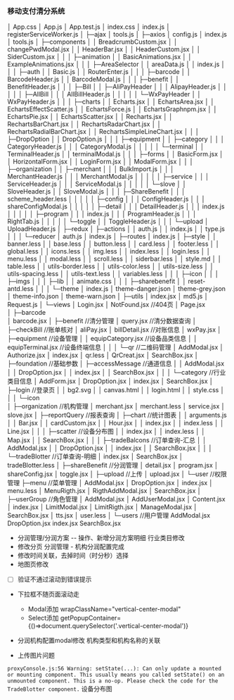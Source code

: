 ### 移动支付清分系统

│  App.css
│  App.js
│  App.test.js
│  index.css
│  index.js
│  registerServiceWorker.js
│
├─ajax
│      tools.js
│
├─axios
│      config.js
│      index.js
│      tools.js
│
├─components
│  │  BreadcrumbCustom.jsx
│  │  changePwdModal.jsx
│  │  HeaderBar.jsx
│  │  HeaderCustom.jsx
│  │  SiderCustom.jsx
│  │
│  ├─animation
│  │      BasicAnimations.jsx
│  │      ExampleAnimations.jsx
│  │
│  ├─AreaSelector
│  │      areaData.js
│  │      index.js
│  │
│  ├─auth
│  │      Basic.js
│  │      RouterEnter.js
│  │
│  ├─barcode
│  │      BarcodeHeader.js
│  │      BarcodeModal.js
│  │
│  ├─benefit
│  │      BenefitHeader.js
│  │
│  ├─Bill
│  │  ├─AliPayHeader
│  │  │      AlipayHeader.js
│  │  │
│  │  ├─AllBill
│  │  │      AllBillHeader.js
│  │  │
│  │  └─WxPayHeader
│  │          WxPayHeader.js
│  │
│  ├─charts
│  │      Echarts.jsx
│  │      EchartsArea.jsx
│  │      EchartsEffectScatter.js
│  │      EchartsForce.js
│  │      EchartsGraphnpm.jsx
│  │      EchartsPie.jsx
│  │      EchartsScatter.jsx
│  │      Recharts.jsx
│  │      RechartsBarChart.jsx
│  │      RechartsRadarChart.jsx
│  │      RechartsRadialBarChart.jsx
│  │      RechartsSimpleLineChart.jsx
│  │
│  ├─DropOption
│  │      DropOption.js
│  │
│  ├─equipment
│  │  ├─category
│  │  │      CategoryHeader.js
│  │  │      CategoryModal.js
│  │  │
│  │  └─terminal
│  │          TerminalHeader.js
│  │          terminalModal.js
│  │
│  ├─forms
│  │      BasicForm.jsx
│  │      HorizontalForm.jsx
│  │      LoginForm.jsx
│  │      ModalForm.jsx
│  │
│  ├─organization
│  │  ├─merchant
│  │  │      BulkImport.js
│  │  │      MerchantHeader.js
│  │  │      MerchantModal.js
│  │  │
│  │  ├─service
│  │  │      ServiceHeader.js
│  │  │      ServiceModal.js
│  │  │
│  │  └─slove
│  │          SloveHeader.js
│  │          SloveModal.js
│  │
│  ├─ShareBenefit
│  │  │  scheme_header.less
│  │  │
│  │  ├─config
│  │  │      ConfigHeader.js
│  │  │      shareConfigModal.js
│  │  │
│  │  ├─detail
│  │  │      DetailHeader.js
│  │  │      index.js
│  │  │
│  │  ├─program
│  │  │      index.js
│  │  │      ProgramHeader.js
│  │  │      RightTab.js
│  │  │
│  │  └─toggle
│  │          ToggleHeader.js
│  │
│  └─upload
│          UploadHeader.js
│
├─redux
│  ├─actions
│  │      auth.js
│  │      index.js
│  │      type.js
│  │
│  └─reducer
│          auth.js
│          index.js
│
├─routes
│      index.js
│
├─style
│  │  banner.less
│  │  base.less
│  │  button.less
│  │  card.less
│  │  footer.less
│  │  global.less
│  │  icons.less
│  │  img.less
│  │  index.less
│  │  login.less
│  │  menu.less
│  │  modal.less
│  │  scroll.less
│  │  siderbar.less
│  │  style.md
│  │  table.less
│  │  utils-border.less
│  │  utils-color.less
│  │  utils-size.less
│  │  utils-spacing.less
│  │  utils-text.less
│  │  variables.less
│  │
│  ├─icon
│  │
│  ├─imgs
│  │
│  ├─lib
│  │      animate.css
│  │
│  ├─sharebenefit
│  │      reset-antd.less
│  │
│  └─theme
│          index.js
│          theme-danger.json
│          theme-grey.json
│          theme-info.json
│          theme-warn.json
│
├─utils
│      index.jsx
│      md5.js
│      Request.js
│
└─views
    │  Login.jsx
    │  NotFound.jsx           //404页
    │  Page.jsx         
    │
    ├─barcode                 
    │      barcode.jsx
    │
    ├─benefit                 //清分管理
    │      query.jsx          //清分数据查询
    │
    ├─checkBill               //账单核对
    │      aliPay.jsx 
    │      billDetail.jsx     //对账信息
    │      wxPay.jsx
    │
    ├─equipment                //设备管理
    │  │  equipCategory.jsx    //设备品类信息
    │  │  equipTerminal.jsx    //设备终端信息
    │  │
    │  └─qr                    //二维码管理
    │          AddModal.jsx
    │          Authorize.jsx
    │          index.jsx
    │          qr.less
    │          QrCreat.jsx
    │          SearchBox.jsx
    │
    ├─foundation                //基础参数
    │  ├─accessMessage          //通道信息
    │  │      AddModal.jsx
    │  │      DropOption.jsx
    │  │      index.jsx
    │  │      SearchBox.jsx
    │  │
    │  └─category               //行业类目信息
    │          AddForm.jsx
    │          DropOption.jsx
    │          index.jsx
    │          SearchBox.jsx
    │
    ├─login                     //登录页
    │  │  bg2.svg
    │  │  canvas.html
    │  │  login.html
    │  │  style.css
    │  │
    │  └─icon             
    │
    ├─organization             //机构管理
    │      merchant.jsx
    │      merchant.less
    │      service.jsx
    │      slove.jsx
    │
    ├─reportQuery               //报表查询
    │  ├─chart                  //统计图表
    │  │      arguments.js
    │  │      Bar.jsx
    │  │      cardCustom.jsx
    │  │      Hour.jsx
    │  │      index.jsx
    │  │      index.less
    │  │      Line.jsx
    │  │
    │  ├─scatter                //设备分布图
    │  │      index.jsx
    │  │      index.less
    │  │      Map.jsx
    │  │      SearchBox.jsx
    │  │
    │  ├─tradeBalcons           //订单查询-汇总
    │  │      AddModal.jsx
    │  │      DropOption.jsx
    │  │      index.jsx
    │  │      SearchBox.jsx
    │  │
    │  └─tradeBlotter           //订单查询-明细
    │          index.jsx
    │          SearchBox.jsx
    │          tradeBlotter.less
    │
    ├─shareBenefit              //分润管理
    │      detail.jsx
    │      program.jsx
    │      shareConfig.jsx
    │      toggle.jsx
    │
    ├─upload                    //上传
    │      upload.jsx
    │
    └─user                      //权限管理
        ├─menu                  //菜单管理
        │      AddModal.jsx
        │      DropOption.jsx
        │      index.jsx
        │      menu.less
        │      MenuRigth.jsx
        │      RigthAddModal.jsx
        │      SearchBox.jsx
        │
        ├─userGroup             //角色管理
        │      AddModal.jsx
        │      AddUserModal.jsx
        │      Content.jsx
        │      index.jsx
        │      LimitModal.jsx
        │      LimitRigth.jsx
        │      ManageModal.jsx
        │      SearchBox.jsx
        │      tts.jsx
        │      user.less
        │
        └─users                 //用户管理
                AddModal.jsx
                DropOption.jsx
                index.jsx
                SearchBox.jsx


- 分润管理/分润方案 -- 操作、新增分润方案明细   行业类目修改
- 修改分页    分润管理 - 机构分润配置完成
- 修改时间关联，去掉时间（时分秒）选择
- 地图页修改

* [ ]  验证不通过滚动到错误提示
- 下拉框不随页面滚动走 
   - Modal添加 wrapClassName="vertical-center-modal"
   - Select添加 getPopupContainer={()=>document.querySelector('.vertical-center-modal')}

- 分润机构配置modal修改 机构类型和机构名称的关联
- 上传图片问题

`proxyConsole.js:56 Warning: setState(...): Can only update a mounted or mounting component. This usually means you called setState() on an unmounted component. This is a no-op. Please check the code for the TradeBlotter component.`
设备分布图